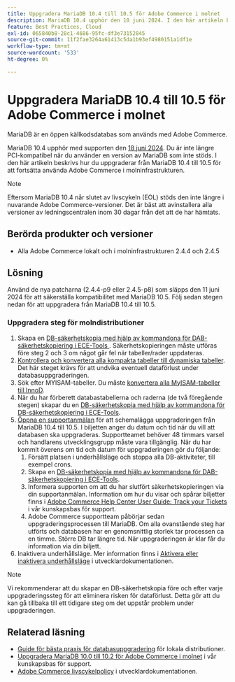 ```yaml
---
title: Uppgradera MariaDB 10.4 till 10.5 för Adobe Commerce i molnet
description: MariaDB 10.4 upphör den 18 juni 2024. I den här artikeln beskrivs hur du uppgraderar MariaDB från 10.4 till 10.5 för att fortsätta använda Adobe Commerce i molninfrastrukturen.
feature: Best Practices, Cloud
exl-id: 065840b8-28c1-4686-95fc-df3e73152845
source-git-commit: 11f2fae3264a61413c5da1b93ef4980151a1df1e
workflow-type: tm+mt
source-wordcount: '533'
ht-degree: 0%

---
```


# Uppgradera MariaDB 10.4 till 10.5 för Adobe Commerce i molnet

MariaDB är en öppen källkodsdatabas som används med Adobe Commerce.

MariaDB 10.4 upphör med supporten den [18 juni 2024](https://endoflife.date/mariadb). Du är inte längre PCI-kompatibel när du använder en version av MariaDB som inte stöds. I den här artikeln beskrivs hur du uppgraderar från MariaDB 10.4 till 10.5 för att fortsätta använda Adobe Commerce i molninfrastrukturen.

>[!NOTE]
>
>Eftersom MariaDB 10.4 når slutet av livscykeln (EOL) stöds den inte längre i nuvarande Adobe Commerce-versioner. Det är bäst att avinstallera alla versioner av ledningscentralen inom 30 dagar från det att de har hämtats.

## Berörda produkter och versioner

* Alla Adobe Commerce lokalt och i molninfrastrukturen 2.4.4 och 2.4.5

## Lösning

Använd de nya patcharna (2.4.4-p9 eller 2.4.5-p8) som släpps den 11 juni 2024 för att säkerställa kompatibilitet med MariaDB 10.5. Följ sedan stegen nedan för att uppgradera från MariaDB 10.4 till 10.5.

### Uppgradera steg för molndistributioner

1. Skapa en [DB-säkerhetskopia med hjälp av kommandona för DAB-säkerhetskopiering i ECE-Tools &#x200B;](https://experienceleague.adobe.com/sv/docs/commerce-cloud-service/user-guide/develop/storage/snapshots). Säkerhetskopieringen måste utföras före steg 2 och 3 om något går fel när tabeller/rader uppdateras.
1. [Kontrollera och konvertera alla kompakta tabeller till dynamiska tabeller](https://experienceleague.adobe.com/sv/docs/commerce-operations/implementation-playbook/best-practices/maintenance/mariadb-upgrade). Det här steget krävs för att undvika eventuell dataförlust under databasuppgraderingen.
1. Sök efter MYISAM-tabeller. Du måste [konvertera alla MyISAM-tabeller till InnoD](https://experienceleague.adobe.com/sv/docs/commerce-operations/implementation-playbook/best-practices/planning/database-on-cloud).
1. När du har förberett databastabellerna och raderna (de två föregående stegen) skapar du en [DB-säkerhetskopia med hjälp av kommandona för DB-säkerhetskopiering i ECE-Tools](https://experienceleague.adobe.com/sv/docs/commerce-cloud-service/user-guide/develop/storage/snapshots).
1. [Öppna en supportanmälan](/help/help-center-guide/help-center/magento-help-center-user-guide.md#submit-ticket) för att schemalägga uppgraderingen från MariaDB 10.4 till 10.5. I biljetten anger du datum och tid när du vill att databasen ska uppgraderas. Supportteamet behöver 48 timmars varsel och handlarens utvecklingsgrupp måste vara tillgänglig. När du har kommit överens om tid och datum för uppgraderingen gör du följande:
   1. Försätt platsen i underhållsläge och stoppa alla DB-aktiviteter, till exempel crons.
   1. Skapa en [DB-säkerhetskopia med hjälp av kommandona för DAB-säkerhetskopiering i ECE-Tools &#x200B;](https://experienceleague.adobe.com/sv/docs/commerce-cloud-service/user-guide/develop/storage/snapshots).
   1. Informera supporten om att du har slutfört säkerhetskopieringen via din supportanmälan. Information om hur du visar och spårar biljetter finns i [Adobe Commerce Help Center User Guide: Track your Tickets](/help/help-center-guide/help-center/magento-help-center-user-guide.md#track-tickets) i vår kunskapsbas för support.
   1. Adobe Commerce supportteam påbörjar sedan uppgraderingsprocessen till MariaDB. Om alla ovanstående steg har utförts och databasen har en genomsnittlig storlek tar processen ca en timme. Större DB tar längre tid. När uppgraderingen är klar får du information via din biljett.
1. Inaktivera underhållsläge. Mer information finns i [Aktivera eller inaktivera underhållsläge](https://experienceleague.adobe.com/sv/docs/commerce-operations/installation-guide/tutorials/maintenance-mode) i utvecklardokumentationen.

>[!NOTE]
>
>Vi rekommenderar att du skapar en DB-säkerhetskopia före och efter varje uppgraderingssteg för att eliminera risken för dataförlust. Detta gör att du kan gå tillbaka till ett tidigare steg om det uppstår problem under uppgraderingen.

## Relaterad läsning

* [Guide för bästa praxis för databasuppgradering](https://experienceleague.adobe.com/sv/docs/commerce-operations/upgrade-guide/prepare/prerequisites) för lokala distributioner.
* [Uppgradera MariaDB 10.0 till 10.2 för Adobe Commerce i molnet](https://experienceleague.adobe.com/sv/docs/commerce-knowledge-base/kb/how-to/upgrade-mariadb-10-0-to-10-2-for-magento-commerce-cloud) i vår kunskapsbas för support.
* [Adobe Commerce livscykelpolicy](https://experienceleague.adobe.com/sv/docs/commerce-operations/release/planning/lifecycle-policy) i utvecklardokumentationen.
